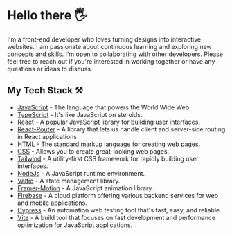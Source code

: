   <h1> Hello there 🖐️</h1> 
  I'm a front-end developer who loves turning designs into interactive websites. I am passionate about continuous learning and exploring new concepts and skills. I'm 
  open to collaborating with other developers. Please feel free to reach out if you're interested in working together or have any questions or ideas to discuss.
  
  <h2> My Tech Stack ⚒️ </h2>

  - [JavaScript](https://www.javascript.com/) - The language that powers the World Wide Web. 
  - [TypeScript](https://www.typescriptlang.org/) - It's like JavaScript on steroids.
  - [React](https://react.dev/) - A popular JavaScript library for building user interfaces.
  - [React-Router](https://reactrouter.com/en/main) - A library that lets us handle client and server-side routing in React applications
  - [HTML](https://www.w3schools.com/html/) - The standard markup language for creating web pages.
  - [CSS](https://www.w3.org/Style/CSS/Overview.en.html) - Allows you to create great-looking web pages.
  - [Tailwind](https://tailwindcss.com/) - A utility-first CSS framework for rapidly building user interfaces.
  - [NodeJs](https://nodejs.org/en) - A JavaScript runtime environment.
  - [Valtio](https://valtio.pmnd.rs/) - A state management library.
  - [Framer-Motion](https://www.framer.com/motion/) - A JavaScript animation library.
  - [Firebase](https://firebase.google.com/) - A cloud platform offering various backend services for web and mobile applications.
  - [Cypress](https://www.cypress.io/) - An automation web testing tool that's fast, easy, and reliable.
  - [Vite](https://vitejs.dev/) - A build tool that focuses on fast development and performance optimization for JavaScript applications. 

